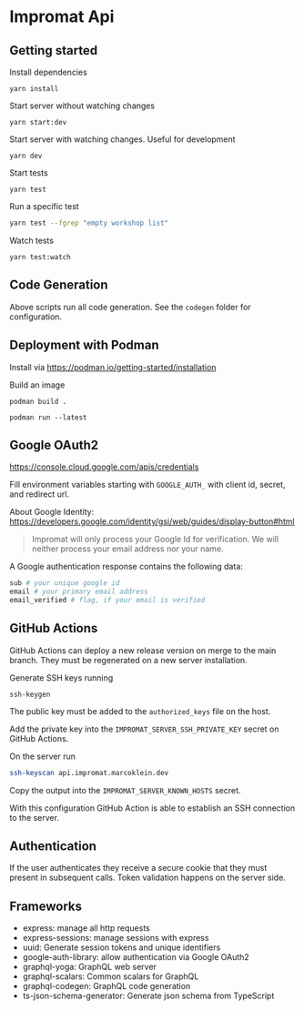 # Impromat Api

## Getting started

Install dependencies

```
yarn install
```

Start server without watching changes

```
yarn start:dev
```

Start server with watching changes. Useful for development

```
yarn dev
```

Start tests

```
yarn test
```

Run a specific test

```bash
yarn test --fgrep "empty workshop list"
```

Watch tests

```
yarn test:watch
```

## Code Generation

Above scripts run all code generation. See the `codegen` folder for configuration.

## Deployment with Podman

Install via https://podman.io/getting-started/installation

Build an image

```
podman build .
```

```
podman run --latest
```

## Google OAuth2

https://console.cloud.google.com/apis/credentials

Fill environment variables starting with `GOOGLE_AUTH_` with client id, secret, and redirect url.

About Google Identity: https://developers.google.com/identity/gsi/web/guides/display-button#html

> Impromat will only process your Google Id for verification. We will neither process your email address nor your name.

A Google authentication response contains the following data:

```bash
sub # your unique google id
email # your primary email address
email_verified # flag, if your email is verified
```

## GitHub Actions

GitHub Actions can deploy a new release version on merge to the main branch.
They must be regenerated on a new server installation.

Generate SSH keys running

```
ssh-keygen
```

The public key must be added to the `authorized_keys` file on the host.

Add the private key into the `IMPROMAT_SERVER_SSH_PRIVATE_KEY` secret on GitHub Actions.

On the server run

```bash
ssh-keyscan api.impromat.marcoklein.dev
```

Copy the output into the `IMPROMAT_SERVER_KNOWN_HOSTS` secret.

With this configuration GitHub Action is able to establish an SSH connection to the server.

## Authentication

If the user authenticates they receive a secure cookie that they must present in subsequent calls. Token validation happens on the server side.

## Frameworks

- express: manage all http requests
- express-sessions: manage sessions with express
- uuid: Generate session tokens and unique identifiers
- google-auth-library: allow authentication via Google OAuth2
- graphql-yoga: GraphQL web server
- graphql-scalars: Common scalars for GraphQL
- graphql-codegen: GraphQL code generation
- ts-json-schema-generator: Generate json schema from TypeScript

